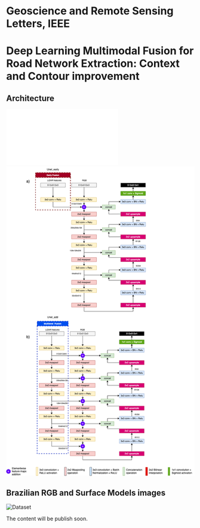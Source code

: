 # Geoscience and Remote Sensing Letters, IEEE
# Deep Learning Multimodal Fusion for Road Network Extraction: Context and Contour improvement

## Architecture
![Unet Early and multilevel fusion - PDF](unet_add_fus_en2.pdf)
![Unet Early and multilevel fusion](unet_add_fus_en2.png)

## Brazilian RGB and Surface Models images
![Dataset](https://figshare.com/articles/dataset/Area01DF_surfacemodels/21504780)

The content will be publish soon.

